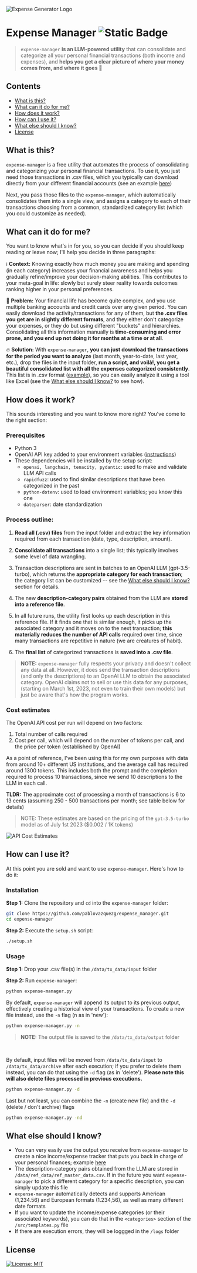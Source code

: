 ![Expense Generator Logo](https://github.com/pablovazquezg/expense_manager/blob/master/media/readmemd-header.png)

# Expense Manager ![Static Badge](https://img.shields.io/badge/Made_with_love_in-NYC-red)

> `expense-manager` **is an LLM-powered utility** that can consolidate and categorize all your personal financial transactions (both income and expenses), and **helps you get a clear picture of where your money comes from, and where it goes 💸**



## Contents
  - [What is this?](#what-is-this)
  - [What can it do for me?](#what-can-it-do-for-me)
  - [How does it work?](#how-does-it-work)
  - [How can I use it?](#how-can-i-use-it)
  - [What else should I know?](#what-else-should-i-know)
  - [License](#license)

## What is this?
`expense-manager` is a free utility that automates the process of consolidating and categorizing your personal financial transactions. To use it, you just need those transactions in .csv files, which you typically can download directly from your different financial accounts (see an example [here](https://github.com/pablovazquezg/expense_manager/blob/master/media/account_activity_example.csv))

Next, you pass those files to the `expense-manager`, which automatically consolidates them into a single view, and assigns a category to each of their transactions choosing from a common, standardized category list (which you could customize as needed). 
## What can it do for me?
You want to know what's in for you, so you can decide if you should keep reading or leave now; I'll help you decide in three paragraphs:

ℹ️ **Context:** Knowing exactly how much money you are making and spending (in each category) increases your financial awareness and helps you gradually refine/improve your decision-making abilities. This contributes to your meta-goal in life: slowly but surely steer reality towards outcomes ranking higher in your personal preferences.

🚩 **Problem:** Your financial life has become quite complex, and you use multiple banking accounts and credit cards over any given period. You can easily download the activity/transactions for any of them, but **the .csv files you get are in slightly different formats**, and they either don't categorize your expenses, or they do but using different "buckets" and hierarchies. Consolidating all this information manually is **time-consuming and error prone, and you end up not doing it for months at a time or at all**.

🔥 **Solution:** With `expense-manager`, **you can just download the transactions for the period you want to analyze** (last month, year-to-date, last year, etc.), drop the files in the input folder, **run a script, and voilà!, you get a beautiful consolidated list with all the expenses categorized consistently**. This list is in .csv format ([example](https://github.com/pablovazquezg/expense_manager/blob/master/media/output-example.png)), so you can easily analyze it using a tool like Excel (see the [What else should I know?](#what-else-should-i-know) to see how).

## How does it work?

This sounds interesting and you want to know more right? You've come to the right section:
### Prerequisites
- Python 3
- OpenAI API key added to your environment variables ([instructions](https://www.immersivelimit.com/tutorials/adding-your-openai-api-key-to-system-environment-variables))
- These dependencies will be installed by the setup script:
    - `openai, langchain, tenacity, pydantic`: used to make and validate LLM API calls
    - `rapidfuzz`: used to find similar descriptions that have been categorized in the past
    - `python-dotenv`: used to load environment variables; you know this one
    - `dateparser`: date standardization

### Process outline:

1. **Read all (.csv) files** from the input folder and extract the key information required from each transaction (date, type, description, amount).

1. **Consolidate all transactions** into a single list; this typically involves some level of data wrangling.

1. Transaction descriptions are sent in batches to an OpenAI LLM (gpt-3.5-turbo), which returns the **appropriate category for each transaction**; the category list can be customized -- see the [What else should I know?](#what-else-should-i-know) section for details.

1. The new **description-category pairs** obtained from the LLM are **stored into a reference file**.

1. In all future runs, the utility first looks up each description in this reference file. If it finds one that is similar enough, it picks up the associated category and it moves on to the next transaction; **this materially reduces the number of API calls** required over time, since many transactions are repetitive in nature (we are creatures of habit).

1. The **final list** of categorized transactions is **saved into a .csv file**.  


> **NOTE:**
> `expense-manager` fully respects your privacy and doesn't collect any data at all. However, it does send the transaction descriptions (and only the descriptions) to an OpenAI LLM to obtain the associated category. OpenAI claims not to sell or use this data for any purposes, (starting on March 1st, 2023, not even to train their own models) but just be aware that's how the program works.

### Cost estimates
The OpenAI API cost per run will depend on two factors:
1. Total number of calls required
1. Cost per call, which will depend on the number of tokens per call, and the price per token (established by OpenAI)

As a point of reference, I've been using this for my own purposes with data from around 10+ different US institutions, and the average call has required around 1300 tokens. This includes both the prompt and the completion required to process 10 transactions, since we send 10 descriptions to the LLM in each call.

**TLDR:** The approximate cost of processing a month of transactions is 6 to 13 cents (assuming 250 - 500 transactions per month; see table below for details)

> NOTE: These estimates are based on the pricing of the `gpt-3.5-turbo` model as of July 1st 2023 ($0.002 / 1K tokens)

![API Cost Estimates](https://github.com/pablovazquezg/expense_manager/blob/master/media/cost_estimates.png)

## How can I use it?
At this point you are sold and want to use `expense-manager`. Here's how to do it:
### Installation
**Step 1:** Clone the repository and `cd` into the `expense-manager` folder:
```bash
git clone https://github.com/pablovazquezg/expense_manager.git
cd expense-manager
```
**Step 2:** Execute the `setup.sh` script:
```bash
./setup.sh
```


### Usage

**Step 1:** Drop your .csv file(s) in the `/data/tx_data/input` folder

**Step 2:** Run `expense-manager`:

```bash
python expense-manager.py
```

By default, `expense-manager` will append its output to its previous output, effectively creating a historical view of your transactions. To create a new file instead, use the `-n` flag (n as in 'new'):

```bash
python expense-manager.py -n
```

> **NOTE:**
> The output file is saved to the `/data/tx_data/output` folder
> 

<br/>

By default, input files will be moved from `/data/tx_data/input` to `/data/tx_data/archive` after each execution; if you prefer to delete them instead, you can do that using the `-d` flag (as in 'delete'). **Please note this will also delete files processed in previous executions.**

```bash
python expense-manager.py -d
```

Last but not least, you can combine the `-n` (create new file) and the `-d` (delete / don't archive) flags

```bash
python expense-manager.py -nd
```
    

## What else should I know?
- You can very easily use the output you receive from `expense-manager` to create a nice income/expense tracker that puts you back in charge of your personal finances; example [here](https://www.vertex42.com/blog/excel-tips/using-pivot-tables-to-analyze-income-and-expenses.html)
- The description-category pairs obtained from the LLM are stored in `/data/ref_data/ref_master_data.csv`. If in the future you want `expense-manager` to pick a different category for a specific description, you can simply update this file
- `expense-manager` automatically detects and supports American (1,234.56) and European formats (1.234,56), as well as many different date formats
- If you want to update the income/expense categories (or their associated keywords), you can do that in the `<categories>` section of the `/src/templates.py` file
- If there are execution errors, they will be loggged in the `/logs` folder

## License
[![License: MIT](https://img.shields.io/badge/License-MIT-yellow.svg)](https://opensource.org/licenses/MIT)